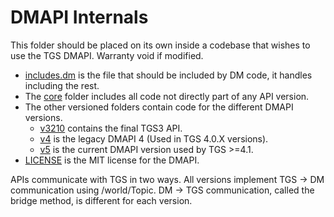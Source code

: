 # DMAPI Internals

This folder should be placed on its own inside a codebase that wishes to use the TGS DMAPI. Warranty void if modified.

- [includes.dm](./includes.dm) is the file that should be included by DM code, it handles including the rest.
- The [core](./core) folder includes all code not directly part of any API version.
- The other versioned folders contain code for the different DMAPI versions.
  - [v3210](./v3210) contains the final TGS3 API.
  - [v4](./v4) is the legacy DMAPI 4 (Used in TGS 4.0.X versions).
  - [v5](./v5) is the current DMAPI version used by TGS >=4.1.
- [LICENSE](./LICENSE) is the MIT license for the DMAPI.

APIs communicate with TGS in two ways. All versions implement TGS -> DM communication using /world/Topic. DM -> TGS communication, called the bridge method, is different for each version.
